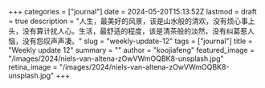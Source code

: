 +++
categories = ["journal"]
date = 2024-05-20T15:13:52Z
lastmod = 
draft = true
description = "人生，最美好的风景，该是山水般的清欢，没有烦心事上头，没有算计扰人心。生活，最舒适的程度，该是清茶般的淡然，没有纠葛惹人恼，没有怨叹声声凄。"
slug = "weekly-update-12"
tags = ["journal"]
title = "Weekly update 12"
summary = ""
author = "koojiafeng"
featured_image = "/images/2024/niels-van-altena-zOwVWmOQBK8-unsplash.jpg"
retina_image =  "/images/2024/niels-van-altena-zOwVWmOQBK8-unsplash.jpg"
+++